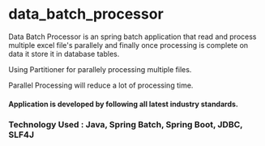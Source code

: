 # data_batch_processor

<p>Data Batch Processor is an spring batch application that read and process multiple excel file's parallely and finally once processing is complete on data it store it in database tables.</p>
<p>Using Partitioner for parallely processing multiple files.</p>
<p>Parallel Processing will reduce a lot of processing time.</p>

<h4>Application is developed by following all latest industry standards.</h4>

<h3>Technology Used : Java, Spring Batch, Spring Boot, JDBC, SLF4J</h3>
